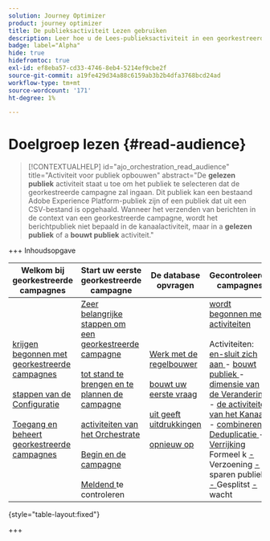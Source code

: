 ```yaml
---
solution: Journey Optimizer
product: journey optimizer
title: De publieksactiviteit Lezen gebruiken
description: Leer hoe u de Lees-publieksactiviteit in een georkestreerde campagne gebruikt
badge: label="Alpha"
hide: true
hidefromtoc: true
exl-id: ef8eba57-cd33-4746-8eb4-5214ef9cbe2f
source-git-commit: a19fe429d34a88c6159ab3b2b4dfa3768bcd24ad
workflow-type: tm+mt
source-wordcount: '171'
ht-degree: 1%

---
```


# Doelgroep lezen {#read-audience}


>[!CONTEXTUALHELP]
>id="ajo_orchestration_read_audience"
>title="Activiteit voor publiek opbouwen"
>abstract="De **gelezen publiek** activiteit staat u toe om het publiek te selecteren dat de georkestreerde campagne zal ingaan. Dit publiek kan een bestaand Adobe Experience Platform-publiek zijn of een publiek dat uit een CSV-bestand is opgehaald. Wanneer het verzenden van berichten in de context van een georkestreerde campagne, wordt het berichtpubliek niet bepaald in de kanaalactiviteit, maar in a **gelezen publiek** of a **bouwt publiek** activiteit."


+++ Inhoudsopgave

| Welkom bij georkestreerde campagnes | Start uw eerste georkestreerde campagne | De database opvragen | Gecontroleerde campagnes |
|---|---|---|---|
| [ krijgen begonnen met georkestreerde campagnes ](../gs-orchestrated-campaigns.md)<br/><br/>[ stappen van de Configuratie ](../configuration-steps.md)<br/><br/>[ Toegang en beheert georkestreerde campagnes ](../access-manage-orchestrated-campaigns.md) | [ Zeer belangrijke stappen om een georkestreerde campagne ](../gs-campaign-creation.md)<br/><br/>[ tot stand te brengen en te plannen de campagne ](../create-orchestrated-campaign.md)<br/><br/>[ activiteiten van het Orchestrate ](../orchestrate-activities.md)<br/><br/>[ Begin en de campagne ](../start-monitor-campaigns.md)<br/><br/>[ Meldend ](../reporting-campaigns.md) te controleren | [ Werk met de regelbouwer ](../orchestrated-rule-builder.md)<br/><br/>[ bouwt uw eerste vraag ](../build-query.md)<br/><br/>[ uit geeft uitdrukkingen ](../edit-expressions.md)<br/><br/>[ opnieuw op ](../retarget.md) | [ wordt begonnen met activiteiten ](about-activities.md)<br/><br/> Activiteiten:<br/>[ en-sluit zich aan ](and-join.md) - [ bouwt publiek ](build-audience.md) - [ dimensie van de Verandering ](change-dimension.md) - [ de activiteiten van het Kanaal ](channels.md) - [ combineren ](combine.md) - [ Deduplicatie ](deduplication.md) - [ Verrijking ](enrichment.md) Formeel k [ - ](fork.md) Verzoening [ - ](reconciliation.md) sparen publiek [ - ](save-audience.md) Gesplitst [ - ](split.md) wacht [](wait.md) |

{style="table-layout:fixed"}

+++



